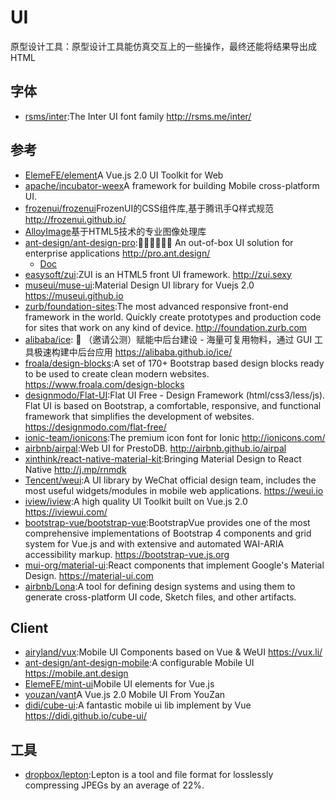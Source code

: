 # UI

原型设计工具：原型设计工具能仿真交互上的一些操作，最终还能将结果导出成 HTML

## 字体

* [rsms/inter](https://github.com/rsms/inter):The Inter UI font family http://rsms.me/inter/

## 参考

* [ElemeFE/element](https://github.com/ElemeFE/element)A Vue.js 2.0 UI Toolkit for Web
* [apache/incubator-weex](https://github.com/apache/incubator-weex)A framework for building Mobile cross-platform UI.
* [frozenui/frozenui](https://github.com/frozenui/frozenui)FrozenUI的CSS组件库,基于腾讯手Q样式规范 http://frozenui.github.io/
* [AlloyImage](https://github.com/AlloyTeam/AlloyImage)基于HTML5技术的专业图像处理库
* [ant-design/ant-design-pro](https://github.com/ant-design/ant-design-pro):👨🏻‍💻👩🏻‍💻 An out-of-box UI solution for enterprise applications http://pro.ant.design/
    - [Doc](https://pro.ant.design/docs/getting-started)
* [easysoft/zui](https://github.com/easysoft/zui):ZUI is an HTML5 front UI framework. http://zui.sexy
* [museui/muse-ui](https://github.com/museui/muse-ui):Material Design UI library for Vuejs 2.0 https://museui.github.io
* [zurb/foundation-sites](https://github.com/zurb/foundation-sites):The most advanced responsive front-end framework in the world. Quickly create prototypes and production code for sites that work on any kind of device. http://foundation.zurb.com
* [alibaba/ice](https://github.com/alibaba/ice/): 🚀 （邀请公测）赋能中后台建设 - 海量可复用物料，通过 GUI 工具极速构建中后台应用 https://alibaba.github.io/ice/
* [froala/design-blocks](https://github.com/froala/design-blocks):A set of 170+ Bootstrap based design blocks ready to be used to create clean modern websites. https://www.froala.com/design-blocks 
* [designmodo/Flat-UI](https://github.com/designmodo/Flat-UI):Flat UI Free - Design Framework (html/css3/less/js). Flat UI is based on Bootstrap, a comfortable, responsive, and functional framework that simplifies the development of websites. https://designmodo.com/flat-free/
* [ionic-team/ionicons](https://github.com/ionic-team/ionicons):The premium icon font for Ionic http://ionicons.com/
* [airbnb/airpal](https://github.com/airbnb/airpal):Web UI for PrestoDB. http://airbnb.github.io/airpal
* [xinthink/react-native-material-kit](https://github.com/xinthink/react-native-material-kit):Bringing Material Design to React Native http://j.mp/rnmdk
* [Tencent/weui](https://github.com/Tencent/weui):A UI library by WeChat official design team, includes the most useful widgets/modules in mobile web applications. https://weui.io
* [iview/iview](https://github.com/iview/iview):A high quality UI Toolkit built on Vue.js 2.0 https://iviewui.com/
* [bootstrap-vue/bootstrap-vue](https://github.com/bootstrap-vue/bootstrap-vue/):BootstrapVue provides one of the most comprehensive implementations of Bootstrap 4 components and grid system for Vue.js and with extensive and automated WAI-ARIA accessibility markup. https://bootstrap-vue.js.org
* [mui-org/material-ui](https://github.com/mui-org/material-ui):React components that implement Google's Material Design. https://material-ui.com
* [airbnb/Lona](https://github.com/airbnb/Lona):A tool for defining design systems and using them to generate cross-platform UI code, Sketch files, and other artifacts.

## Client

* [airyland/vux](https://github.com/airyland/vux):Mobile UI Components based on Vue & WeUI https://vux.li/
* [ant-design/ant-design-mobile](https://github.com/ant-design/ant-design-mobile):A configurable Mobile UI https://mobile.ant.design
* [ElemeFE/mint-ui](https://github.com/ElemeFE/mint-ui)Mobile UI elements for Vue.js
* [youzan/vant](https://github.com/youzan/vant)A Vue.js 2.0 Mobile UI From YouZan
* [didi/cube-ui](https://github.com/didi/cube-ui):A fantastic mobile ui lib implement by Vue https://didi.github.io/cube-ui/

## 工具

* [dropbox/lepton](https://github.com/dropbox/lepton):Lepton is a tool and file format for losslessly compressing JPEGs by an average of 22%.
